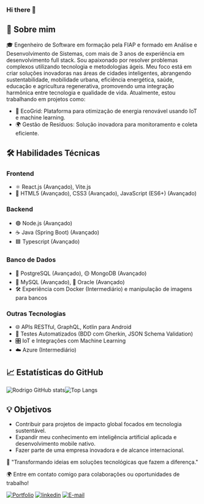 ### Hi there 👋


## 🚀 Sobre mim
🎓 Engenheiro de Software em formação pela FIAP e formado em Análise e Desenvolvimento de Sistemas, com mais de 3 anos de experiência em desenvolvimento full stack. Sou apaixonado por resolver problemas complexos utilizando tecnologia e metodologias ágeis. Meu foco está em criar soluções inovadoras nas áreas de cidades inteligentes, abrangendo sustentabilidade, mobilidade urbana, eficiência energética, saúde, educação e agricultura regenerativa, promovendo uma integração harmônica entre tecnologia e qualidade de vida. Atualmente, estou trabalhando em projetos como:

- 🌱 EcoGrid: Plataforma para otimização de energia renovável usando IoT e machine learning.
- 🌍 Gestão de Resíduos: Solução inovadora para monitoramento e coleta eficiente.

## 🛠️ Habilidades Técnicas
### Frontend
- ⚛️ React.js (Avançado), Vite.js
- 🎨 HTML5 (Avançado), CSS3 (Avançado), JavaScript (ES6+) (Avançado)
### Backend
- 🟢 Node.js (Avançado)
- ☕ Java (Spring Boot) (Avançado)
- 🟦 Typescript (Avançado)
### Banco de Dados
- 🐘 PostgreSQL (Avançado), 🟡 MongoDB (Avançado)
- 🐬 MySQL (Avançado), 🔴 Oracle (Avançado)
- 🛠️ Experiência com Docker (Intermediário) e manipulação de imagens para bancos
### Outras Tecnologias
- 🌐 APIs RESTful, GraphQL, Kotlin para Android
- 🔄 Testes Automatizados (BDD com Gherkin, JSON Schema Validation)
- 🎛️ IoT e Integrações com Machine Learning
- ☁️ Azure (Intermediário)

## 📈 Estatísticas do GitHub
![Rodrigo GitHub stats](https://github-readme-stats.vercel.app/api?username=RodrigoSobralM&theme=ambient_gradient&show_icons=true)![Top Langs](https://github-readme-stats.vercel.app/api/top-langs/?username=RodrigoSobralM&layout=compact)

## 💡 Objetivos
- Contribuir para projetos de impacto global focados em tecnologia sustentável.
- Expandir meu conhecimento em inteligência artificial aplicada e desenvolvimento mobile nativo.
- Fazer parte de uma empresa inovadora e de alcance internacional.

🌟 "Transformando ideias em soluções tecnológicas que fazem a diferença."

🌍 Entre em contato comigo para colaborações ou oportunidades de trabalho!

[![Portfolio](https://img.shields.io/badge/Portfolio-FF5722?style=for-the-badge&logo=todoist&logoColor=white)](https://github.com/RodrigoSobralM?tab=repositories) [![linkedin](https://img.shields.io/badge/linkedin-0A66C2?style=for-the-badge&logo=linkedin&logoColor=white)](https://www.linkedin.com/in/rodrigo-sobral-294b17192/) [![E-mail](https://img.shields.io/badge/-Email-000?style=for-the-badge&logo=microsoft-outlook&logoColor=3d6db8)](mailto:rodrigo_sobral.m@hotmail.com)




